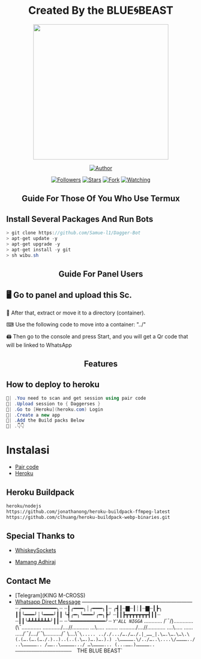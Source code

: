 <h1 align="center"> Created By the BLUE🌀BEAST </h1>

<p align="center">
<img src="https://telegra.ph/file/587140d98fe6e16b91ca9.jpg" width="360" height="360"/>
</p>

<p align="center">
<a href="https://github.com/M-cross1"><img title="Author" src="https://img.shields.io/badge/Dagger-Bot?style=for-the-badge&logo=whatsapp"></a>
<p/>
<p align="center">
<a href="https://github.com/M-cross1?tab=followers"><img title="Followers" src="https://img.shields.io/github/followers/zetsubococaebom?label=Followers&style=social"></a>
<a href="https://github.com/Samue-l1/Dagger-Bot/stargazers/"><img title="Stars" src="https://img.shields.io/github/stars/Samue-l1/Dagger-Bot?&style=social"></a>
<a href="https://github.com/Samue-l1/Dagger-Bot/network/members"><img title="Fork" src="https://img.shields.io/github/forks/zetsubococaebom/Zetsubo-Md?style=social"></a>
<a href="https://github.com/Samue-l1/Dagger-Bot/watchers"><img title="Watching" src="https://img.shields.io/github/watchers/zetsubococaebom/Zetsubo-Md?label=Watching&style=social"></a>
</p>
</a>
</p>  
<h2 align="center">Guide For Those Of You Who Use Termux</h2>

## Install Several Packages And Run Bots

```csharp
> git clone https://github.com/Samue-l1/Dagger-Bot
> apt-get update -y
> apt-get upgrade -y
> apt-get install -y git
> sh wibu.sh
````

<h2 align="center">Guide For Panel Users</h2>

## 🖥 Go to panel and upload this Sc.

 📝 After that, extract or move it to a directory (container).

 ⌨ Use the following code to move into a container: "../"

 🖨 Then go to the console and press Start, and you will get a Qr code that will be linked to WhatsApp

<h2 align="center">Features</h2>

## How to deploy to heroku

```csharp
🦠| .You need to scan and get session using pair code
🦠| .Upload session to { Daggerses }
🦠| .Go to [Heroku](heroku.com) Login 
🦠| .Create a new app
🦠| .Add the Build packs Below 
🦠| .👇👇
```
# Instalasi
* [Pair code](https://replit.com/@pesguru02/Classic-Pairing)
* [Heroku](  https://heroku.com/deploy?template=https://github.com/Samue-l1/Samue-l1)
## Heroku Buildpack
```bash
heroku/nodejs
https://github.com/jonathanong/heroku-buildpack-ffmpeg-latest
https://github.com/clhuang/heroku-buildpack-webp-binaries.git
```





## Special Thanks to

* [WhiskeySockets](https://github.com/WhiskeySockets)

* [Mamang Adhiraj](https://github.com/adiwajshing)


## Contact Me
  
* [Telegram](KING M-CROSS)
* [Whatsapp Direct Message](https://Wa.me/2347041039367?text=Boss%20BLUE🌀DEMON%20my%20name%20is___%20and%20I've%20saved%20your%20contact%20you%20should%20please%20save%20mine%20too%20%20✅)
—————————————————————
┈╭━━━━━━━━━━━╮┈ ┈┃╭━━━╮┊╭━━━╮┃┈ ╭┫┃┈▇┈┃┊┃┈▇┈┃┣╮ ┃┃╰━━━╯┊╰━━━╯┃┃ ╰┫╭━╮╰━━━╯╭━╮┣╯ ┈┃┃┣┳┳┳┳┳┳┳┫┃┃┈ ┈┃┃╰┻┻┻┻┻┻┻╯┃┃┈ ┈╰━━━━━━━━━━━╯┈
*`Y'ALL NIGGA`*
.……..… /´¯/)………....(\¯\.............
……….../….//……….. …\\….\. ........
………../….//………… ….\\….\. ......
…../´¯/…./´¯\………../¯ \….\¯`\.....
.././.../…./…./.|_……_|.\….\….\…\.\
(.(….(….(…./.)..)..(..(.\….)….)….).)
.\…………….\/../…..\....\/…………../
..\…………….. /……..\…………….../
…\…………... (...…….)……………..
————————————————————— 
      `THE BLUE BEAST`
